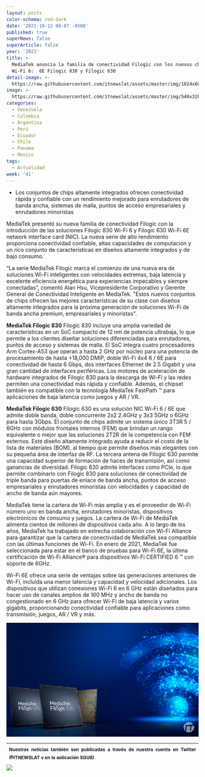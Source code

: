 ```yaml
---
layout: posts
color-schema: red-dark
date: '2021-10-12 08:07 -0500'
published: true
superNews: false
superArticle: false
year: '2021'
title: >-
  MediaTek anuncia la familia de conectividad Filogic con los nuevos chips para
  Wi-Fi 6:  6E Filogic 830 y Filogic 630
detail-image: >-
  https://raw.githubusercontent.com/itnewslat/assets/master/img/1024x680/MediaTek-chips-g.jpg
image: >-
  https://raw.githubusercontent.com/itnewslat/assets/master/img/540x320/MediaTek-chips-p.jpg
categories:
  - Venezuela
  - Colombia
  - Argentina
  - Perú
  - Ecuador
  - Chile
  - Panama
  - Mexico
tags:
  - Actualidad
week: '41'
---
```

- Los conjuntos de chips altamente integrados ofrecen conectividad rápida y confiable con un rendimiento mejorado para enrutadores de banda ancha, sistemas de malla, puntos de acceso empresariales y enrutadores minoristas

MediaTek presentó su nueva familia de conectividad Filogic con la introducción de las soluciones Filogic 830 Wi-Fi 6 y Filogic 630 Wi-Fi 6E network interface card (NIC). La nueva serie de alto rendimiento proporciona conectividad confiable, altas capacidades de computación y un rico conjunto de características en diseños altamente integrados y de bajo consumo.

“La serie MediaTek Filogic marca el comienzo de una nueva era de soluciones Wi-Fi inteligentes con velocidades extremas, baja latencia y excelente eficiencia energética para experiencias impecables y siempre conectadas”, comentó Alan Hsu, Vicepresidente Corporativo y Gerente General de Conectividad Inteligente en MediaTek. "Estos nuevos conjuntos de chips ofrecen las mejores características de su clase con diseños altamente integrados para la próxima generación de soluciones Wi-Fi de banda ancha premium, empresariales y minoristas".

**MediaTek Filogic 830**
Filogic 830 incluye una amplia variedad de características en un SoC compacto de 12 nm de potencia ultrabaja, lo que permite a los clientes diseñar soluciones diferenciadas para enrutadores, puntos de acceso y sistemas de malla. El SoC integra cuatro procesadores Arm Cortex-A53 que operan a hasta 2 GHz por núcleo para una potencia de procesamiento de hasta +18,000 DMIP, doble Wi-Fi 4x4 6 / 6E para conectividad de hasta 6 Gbps, dos interfaces Ethernet de 2.5 Gigabit y una gran cantidad de interfaces periféricas. Los motores de aceleración de hardware integrados de Filogic 830 para la descarga de Wi-Fi y las redes permiten una conectividad más rápida y confiable. Además, el chipset también es compatible con la tecnología MediaTek FastPath ™ para aplicaciones de baja latencia como juegos y AR / VR.

**MediaTek Filogic 630**
Filogic 630 es una solución NIC Wi-Fi 6 / 6E que admite doble banda, doble concurrente 2x2 2.4GHz y 3x3 5GHz o 6GHz para hasta 3Gbps. El conjunto de chips admite un sistema único 3T3R 5 / 6GHz con módulos frontales internos (FEM) que brindan un rango equivalente o mejor que las soluciones 2T2R de la competencia con FEM externos. Este diseño altamente integrado ayuda a reducir el costo de la lista de materiales (BOM), al tiempo que permite diseños más elegantes con su pequeña área de interfaz de RF. La tercera antena de Filogic 630 permite una capacidad superior de formación de haces de transmisión, así como ganancias de diversidad. Filogic 630 admite interfaces como PCIe, lo que permite combinarlo con Filogic 830 para soluciones de conectividad de triple banda para puertas de enlace de banda ancha, puntos de acceso empresariales y enrutadores minoristas con velocidades y capacidad de ancho de banda aún mayores.

MediaTek tiene la cartera de Wi-Fi más amplia y es el proveedor de Wi-Fi número uno en banda ancha, enrutadores minoristas, dispositivos electrónicos de consumo y juegos. La cartera de Wi-Fi de MediaTek alimenta cientos de millones de dispositivos cada año. A lo largo de los años, MediaTek ha trabajado en estrecha colaboración con Wi-Fi Alliance para garantizar que la cartera de conectividad de MediaTek sea compatible con las últimas funciones de Wi-Fi. En enero de 2021, MediaTek fue seleccionada para estar en el banco de pruebas para Wi-Fi 6E, la última certificación de Wi-Fi Alliance® para dispositivos Wi-Fi CERTIFIED 6 ™ con soporte de 6GHz.

Wi-Fi 6E ofrece una serie de ventajas sobre las generaciones anteriores de Wi-Fi, incluida una menor latencia y capacidad y velocidad adicionales. Los dispositivos que utilizan conexiones Wi-Fi 6 en 6 GHz están diseñados para hacer uso de canales amplios de 160 MHz y ancho de banda no congestionado en 6 GHz para ofrecer Wi-Fi de baja latencia y varios gigabits, proporcionando conectividad confiable para aplicaciones como transmisión, juegos, AR / VR y más.

![](https://raw.githubusercontent.com/itnewslat/assets/master/img/540x320/MediaTek-chips-p.jpg)

<table style="height: 42px;" width="569">
<tbody>
<tr>
<td style="text-align: justify;"><sub><strong>Nuestras noticias también son publicadas a través de nuestra cuenta en Twitter <a href="https://twitter.com/itnewslat?lang=es">@ITNEWSLAT</a> y en la aplicación <a href="https://squidapp.co/en/">SQUID</a></strong></sub></td>
</tr>
</tbody>
</table>

<img src="https://tracker.metricool.com/c3po.jpg?hash=56f88a41e39ab42c063cc51676587a04"/>